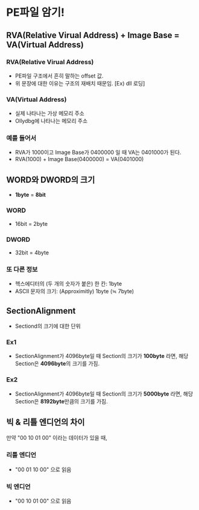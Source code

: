 # PE파일 암기!
<!-- RVA와 VA -->
## RVA(Relative Virual Address) + Image Base = VA(Virtual Address)
### RVA(Relative Virual Address)
- PE파일 구조에서 흔히 말하는 offset 값.
- 위 문장에 대한 이유는 구조의 재배치 때문임. [Ex) dll 로딩]
### VA(Virtual Address)
- 실제 나타나는 가상 메모리 주소
- Ollydbg에 나타나는 메모리 주소
### 예를 들어서
- RVA가 1000이고 Image Base가 0400000 일 때 VA는 0401000가 된다.
- RVA(1000) + Image Base(0400000) = VA(0401000)

<!-- 크기 -->
## WORD와 DWORD의 크기
- **1byte** = **8bit**
### WORD
- 16bit = 2byte
### DWORD
- 32bit = 4byte
### 또 다른 정보
- 헥스에디터의 (두 개의 숫자가 붙은) 한 칸: 1byte
- ASCII 문자의 크기: (Approximitly) 1byte (≒ 7byte)

<!-- SectionAlignment -->
## SectionAlignment
- Sectiond의 크기에 대한 단위
### Ex1
- SectionAlignment가 4096byte일 때 Section의 크기가 **100byte** 라면, 해당 Section은 **4096byte**의 크기를 가짐.
### Ex2
- SectionAlignment가 4096byte일 때 Section의 크기가 **5000byte** 라면, 해당 Section은 **8192byte**만큼의 크기를 가짐.

<!-- Endian Notation -->
## 빅 & 리틀 엔디언의 차이
만약 "00 10 01 00" 이라는 데이터가 있을 때,
### 리틀 엔디언
- "00 01 10 00" 으로 읽음
### 빅 엔디언
- "00 10 01 00" 으로 읽음
